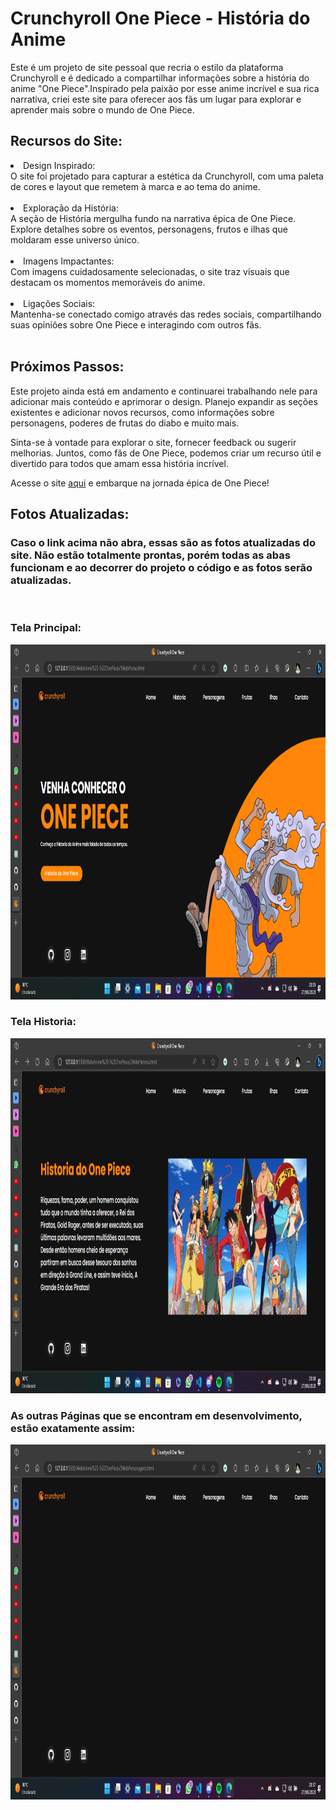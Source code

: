 # Crunchyroll One Piece - História do Anime
Este é um projeto de site pessoal que recria o estilo da plataforma Crunchyroll e é dedicado a compartilhar informações sobre a história do anime "One Piece".Inspirado pela paixão por esse anime incrível e sua rica narrativa, criei este site para oferecer aos fãs um lugar para explorar e aprender mais sobre o mundo de One Piece.

## Recursos do Site:

<li>Design Inspirado:</li> O site foi projetado para capturar a estética da Crunchyroll, com uma paleta de cores e layout que remetem à marca e ao tema do anime.
<br>
</br>
<li>Exploração da História:</li>A seção de História mergulha fundo na narrativa épica de One Piece. Explore detalhes sobre os eventos, personagens, frutos e ilhas que moldaram esse universo único.
<br>
</br>
<li>Imagens Impactantes:</li> Com imagens cuidadosamente selecionadas, o site traz visuais que destacam os momentos memoráveis do anime.
<br>
</br>
<li>Ligações Sociais:</li>Mantenha-se conectado comigo através das redes sociais, compartilhando suas opiniões sobre One Piece e interagindo com outros fãs.
<br>
</br>

## Próximos Passos:
Este projeto ainda está em andamento e continuarei trabalhando nele para adicionar mais conteúdo e aprimorar o design. Planejo expandir as seções existentes e adicionar novos recursos, como informações sobre personagens, poderes de frutas do diabo e muito mais.

Sinta-se à vontade para explorar o site, fornecer feedback ou sugerir melhorias. Juntos, como fãs de One Piece, podemos criar um recurso útil e divertido para todos que amam essa história incrível.

Acesse o site [aqui](http://127.0.0.1:5500/WebAnime%20-%20OnePiece/1WebHome.html) e embarque na jornada épica de One Piece!

## Fotos Atualizadas: 

<h3>Caso o link acima não abra, essas são as fotos atualizadas do site. Não estão totalmente prontas, porém todas as abas funcionam e ao decorrer do projeto o código e as fotos serão atualizadas.</h3><br>

<h3>Tela Principal:</h3>
  <img src="WebAnime - OnePiece/Captura de tela 2023-08-27 231525.png" alt="Tela Principal" width="1066px" height="568px"><br>

<h3>Tela Historia:</h3>
  <img src="WebAnime - OnePiece/Captura de tela 2023-08-27 231846.png" alt="Tela Principal" width="1066px" height="568px">

<br>
<h3>As outras Páginas que se encontram em desenvolvimento, estão exatamente assim:</h3>
<img src="WebAnime - OnePiece/Captura de tela 2023-08-27 233711.png" alt="Tela Principal" width="1066px" height="568px">

  

